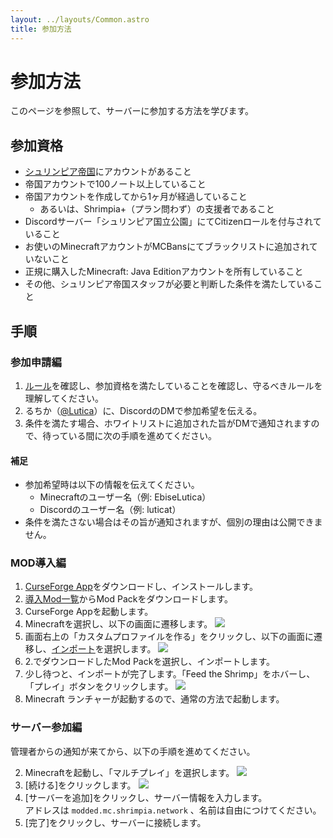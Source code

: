 ```yaml
---
layout: ../layouts/Common.astro
title: 参加方法
---
```


# 参加方法

このページを参照して、サーバーに参加する方法を学びます。

## 参加資格

* [シュリンピア帝国](https://mk.shrimpia.network)にアカウントがあること
* 帝国アカウントで100ノート以上していること
* 帝国アカウントを作成してから1ヶ月が経過していること
  * あるいは、Shrimpia+（プラン問わず）の支援者であること
* Discordサーバー「シュリンピア国立公園」にてCitizenロールを付与されていること
* お使いのMinecraftアカウントがMCBansにてブラックリストに追加されていないこと
* 正規に購入したMinecraft: Java Editionアカウントを所有していること
* その他、シュリンピア帝国スタッフが必要と判断した条件を満たしていること

## 手順

### 参加申請編

1. [ルール](/rules)を確認し、参加資格を満たしていることを確認し、守るべきルールを理解してください。
2. るちか（[@Lutica](https://mk.shrimpia.network)）に、DiscordのDMで参加希望を伝える。
3. 条件を満たす場合、ホワイトリストに追加された旨がDMで通知されますので、待っている間に次の手順を進めてください。

#### 補足

* 参加希望時は以下の情報を伝えてください。
  * Minecraftのユーザー名（例: EbiseLutica）
  * Discordのユーザー名（例: luticat）
* 条件を満たさない場合はその旨が通知されますが、個別の理由は公開できません。

### MOD導入編

1. [CurseForge App](https://www.curseforge.com/download/app)をダウンロードし、インストールします。
2. [導入Mod一覧](/mods)からMod Packをダウンロードします。
3. CurseForge Appを起動します。
4. Minecraftを選択し、以下の画面に遷移します。
  ![](/join/cf-1.png)
5. 画面右上の「カスタムプロファイルを作る」をクリックし、以下の画面に遷移し、<u>インポート</u>を選択します。
  ![](/join/cf-2.png)
6. 2.でダウンロードしたMod Packを選択し、インポートします。
7. 少し待つと、インポートが完了します。「Feed the Shrimp」をホバーし、「プレイ」ボタンをクリックします。
  ![](/join/cf-3.png)
8. Minecraft ランチャーが起動するので、通常の方法で起動します。

### サーバー参加編

管理者からの通知が来てから、以下の手順を進めてください。

2. Minecraftを起動し、「マルチプレイ」を選択します。
  ![](/join/mc-1.png)
3. [続ける]をクリックします。
  ![](/join/mc-2.png)
4. [サーバーを追加]をクリックし、サーバー情報を入力します。<br/>
  アドレスは `modded.mc.shrimpia.network` 、名前は自由につけてください。
5. [完了]をクリックし、サーバーに接続します。